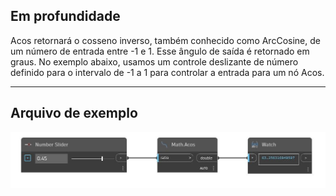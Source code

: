 ## Em profundidade
Acos retornará o cosseno inverso, também conhecido como ArcCosine, de um número de entrada entre -1 e 1. Esse ângulo de saída é retornado em graus. No exemplo abaixo, usamos um controle deslizante de número definido para o intervalo de -1 a 1 para controlar a entrada para um nó Acos.
___
## Arquivo de exemplo

![Acos](./DSCore.Math.Acos_img.jpg)


